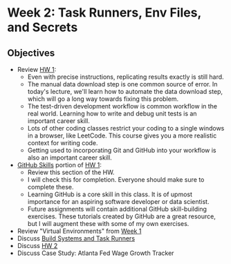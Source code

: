 # Week 2: Task Runners, Env Files, and Secrets

## Objectives

- Review [HW 1](../Week1/HW1.md):
  - Even with precise instructions, replicating results exactly is still hard. 
  - The manual data download step is one common source of error. In today's lecture,
  we'll learn how to automate the data download step, which will go a long way
  towards fixing this problem.
  - The test-driven development workflow is common workflow in the real world.
  Learning how to write and debug unit tests is an important career skill.
  - Lots of other coding classes restrict your coding to a single windows in a
  browser, like LeetCode. This course gives you a more realistic context for
  writing code.
  - Getting used to incorporating Git and GitHub into your workflow is also an
  important career skill. 
- [GitHub Skills](https://skills.github.com/) portion of [HW 1](../Week1/HW1.md):
    - Review this section of the HW. 
    - I will check this for completion. Everyone should make sure to complete these.
    - Learning GitHub is a core skill in this class. It is of upmost importance
    for an aspiring software developer or data scientist.
    - Future assignments will contain additional GitHub skill-building exercises. 
    These tutorials created by GitHub are a great resource, but I will augment these
    with some of my own exercises.
- Review "Virtual Environments" from [Week 1](../Week1/virtual_environments.md)
- Discuss [Build Systems and Task Runners](./what_is_a_task_runner.md)
- Discuss [HW 2](./HW2.md)
- Discuss Case Study: Atlanta Fed Wage Growth Tracker